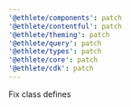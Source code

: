 ```yaml
---
'@ethlete/components': patch
'@ethlete/contentful': patch
'@ethlete/theming': patch
'@ethlete/query': patch
'@ethlete/types': patch
'@ethlete/core': patch
'@ethlete/cdk': patch
---
```


Fix class defines
